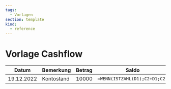 ```yaml
---
tags:
  - Vorlagen
section: template
kind:
  - reference
---
```

# Vorlage Cashflow

| Datum      | Bemerkung  | Betrag | Saldo                         |
| ---------- | ---------- | ------ | ----------------------------- |
| 19.12.2022 | Kontostand | 10000  | `=WENN(ISTZAHL(D1);C2+D1;C2)` |
